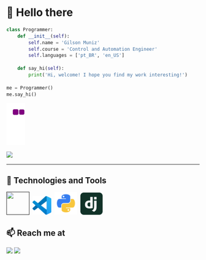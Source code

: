 # 👋 Hello there

``` python
class Programmer:
    def __init__(self):
        self.name = 'Gilson Muniz'
        self.course = 'Control and Automation Engineer'
        self.languages = ['pt_BR', 'en_US']

    def say_hi(self):
        print('Hi, welcome! I hope you find my work interesting!')

me = Programmer()
me.say_hi()
```

![snake gif](https://github.com/GilsonMuniz/GilsonMuniz/blob/output/github-contribution-grid-snake.gif)

![](https://media.giphy.com/media/qgQUggAC3Pfv687qPC/giphy.gif)

---------------------------------------------------------------------------------------------------------------------------------------------

## 🔧 Technologies and Tools

<div>
    <a href=""><img src="https://resources.jetbrains.com/storage/products/company/brand/logos/PyCharm_icon.svg?_gl=1*scpg7d*_ga*ODk5NTU2OTEuMTYxODYxMTMwMw..*_ga_9J976DJZ68*MTY3MjkyODY1OC4xLjEuMTY3MjkyODY3OS4wLjAuMA..&_ga=2.19777336.1222848869.1672928659-89955691.1618611303" width="60" height="60"></a>&nbsp;
    <a href="" target="_blank"><img src="https://github.com/GilsonMuniz/GilsonMuniz/blob/main/images/vscode.svg" target="_blank" width="49" height="49"></a>&nbsp;
    <a href="" target="_blank"><img src="https://github.com/GilsonMuniz/GilsonMuniz/blob/main/images/python.png" target="_blank" width="60" height="60"></a>&nbsp;
    <a href="" target="_blank"><img src="https://github.com/GilsonMuniz/GilsonMuniz/blob/main/images/djangoproject.svg" target="_blank" width="58" height="58"></a>
</div>


## 📫 Reach me at 

<div>
    <a href = "mailto:gilsonj725@gmail.com"><img src="https://img.shields.io/badge/Gmail-D14836?style=for-the-badge&logo=gmail&logoColor=white" target="_blank"></a>
    <a href="https://www.linkedin.com/in/GilsonMuniz" target="_blank"><img src="https://img.shields.io/badge/-LinkedIn-%230077B5?style=for-the-badge&logo=linkedin&logoColor=white" target="_blank"></a>   
</div>
